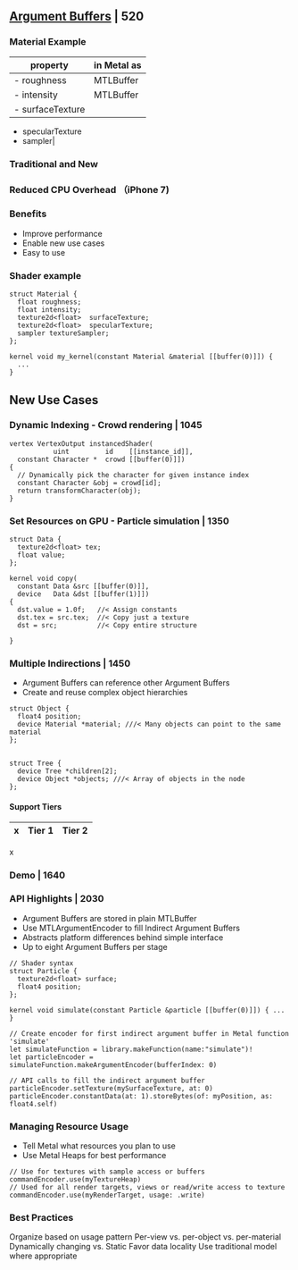 
## [Argument Buffers](1-argument-buffers.md) | 520

### Material Example

property|in Metal as
---|---
- roughness|MTLBuffer
- intensity|MTLBuffer
- surfaceTexture|
- specularTexture
- sampler|

### Traditional and New


### Reduced CPU Overhead （iPhone 7)


### Benefits

- Improve performance
- Enable new use cases
- Easy to use

### Shader example  


```
struct Material {
  float roughness;
  float intensity;
  texture2d<float>  surfaceTexture;
  texture2d<float>  specularTexture;
  sampler textureSampler;
};

kernel void my_kernel(constant Material &material [[buffer(0)]]) {
  ...
}

```

## New Use Cases 

### Dynamic Indexing - Crowd rendering | 1045

```
vertex VertexOutput instancedShader(
           uint         id    [[instance_id]],
  constant Character *  crowd [[buffer(0)]])
{
  // Dynamically pick the character for given instance index
  constant Character &obj = crowd[id];
  return transformCharacter(obj);
}
```

### Set Resources on GPU - Particle simulation | 1350



```
struct Data {
  texture2d<float> tex;
  float value;
};

kernel void copy(
  constant Data &src [[buffer(0)]],
  device   Data &dst [[buffer(1)]])
{
  dst.value = 1.0f;   //< Assign constants
  dst.tex = src.tex;  //< Copy just a texture
  dst = src;          //< Copy entire structure

}

```

### Multiple Indirections | 1450


- Argument Buffers can reference other Argument Buffers
- Create and reuse complex object hierarchies


```
struct Object {
  float4 position; 
  device Material *material; ///< Many objects can point to the same material
};


struct Tree {
  device Tree *children[2];
  device Object *objects; ///< Array of objects in the node
};
```

#### Support Tiers

x|Tier 1 | Tier 2
---|---|---
x


### Demo | 1640




### API Highlights | 2030

- Argument Buffers are stored in plain MTLBuffer
- Use MTLArgumentEncoder to fill Indirect Argument Buffers
- Abstracts platform differences behind simple interface
- Up to eight Argument Buffers per stage



```
// Shader syntax
struct Particle {
  texture2d<float> surface;
  float4 position;
};

kernel void simulate(constant Particle &particle [[buffer(0)]]) { ... }

// Create encoder for first indirect argument buffer in Metal function 'simulate'
let simulateFunction = library.makeFunction(name:"simulate")!
let particleEncoder = simulateFunction.makeArgumentEncoder(bufferIndex: 0)

// API calls to fill the indirect argument buffer
particleEncoder.setTexture(mySurfaceTexture, at: 0)
particleEncoder.constantData(at: 1).storeBytes(of: myPosition, as: float4.self)

```

### Managing Resource Usage

- Tell Metal what resources you plan to use
- Use Metal Heaps for best performance

```
// Use for textures with sample access or buffers
commandEncoder.use(myTextureHeap)
// Used for all render targets, views or read/write access to texture
commandEncoder.use(myRenderTarget, usage: .write)
```



### Best Practices
Organize based on usage pattern
Per-view vs. per-object vs. per-material Dynamically changing vs. Static
Favor data locality
Use traditional model where appropriate

